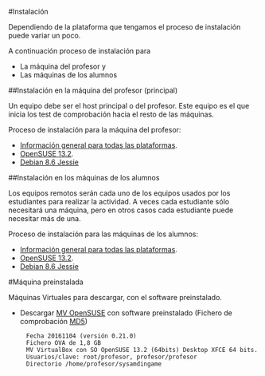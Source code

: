 
#Instalación

Dependiendo de la plataforma que tengamos el proceso de instalación puede variar
un poco.

A continuación proceso de instalación para
* La máquina del profesor y
* Las máquinas de los alumnos

##Instalación en la máquina del profesor (principal)

Un equipo debe ser el host principal o del profesor. Este equipo es el que
inicia los test de comprobación hacia el resto de las máquinas.

Proceso de instalación para la máquina del profesor:
* [Información general para todas las plataformas](./general/profesor.md).
* [OpenSUSE 13.2](./opensuse/profesor.md).
* [Debian 8.6 Jessie](./debian/profesor.md)

##Instalación en los máquinas de los alumnos

Los equipos remotos serán cada uno de los equipos usados por los estudiantes
para realizar la actividad. A veces cada estudiante sólo necesitará una máquina,
pero en otros casos cada estudiante puede necesitar más de una.

Proceso de instalación para las máquinas de los alumnos:
* [Información general para todas las plataformas](./general/alumno.md).
* [OpenSUSE 13.2](./opensuse/alumno.md).
* [Debian 8.6 Jessie](./debian/alumno.md)


#Máquina preinstalada

Máquinas Virtuales para  descargar, con el software preinstalado.
* Descargar [MV OpenSUSE](http://dvarrui.webfactional.com/sysadmingame/sysadmingame-opensuse-noviembre16.ova)
 con software preinstalado (Fichero de comprobación [MD5](http://dvarrui.webfactional.com/sysadmingame/sysadmingame-opensuse-noviembre16.md5))

```
     Fecha 20161104 (versión 0.21.0)
     Fichero OVA de 1,8 GB
     MV VirtualBox con SO OpenSUSE 13.2 (64bits) Desktop XFCE 64 bits.
     Usuarios/clave: root/profesor, profesor/profesor
     Directorio /home/profesor/sysamdingame
```
